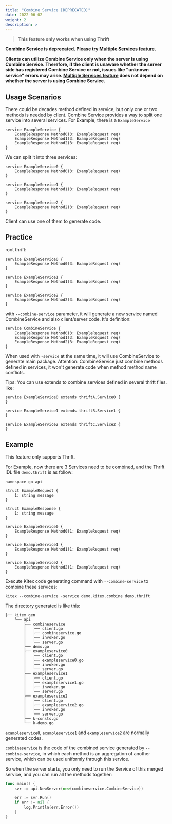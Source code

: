 ```yaml
---
title: "Combine Service [DEPRECATED]"
date: 2022-06-02
weight: 2
description: >
---
```


> **This feature only works when using Thrift**

**Combine Service is deprecated. Please try [Multiple Services feature](https://www.cloudwego.io/docs/kitex/tutorials/advanced-feature/multi_service/).**

**Clients can utilize Combine Service only when the server is using Combine Service. Therefore, if the client is unaware whether the server side has registered Combine Service or not, issues like "unknown service" errors may arise. [Multiple Services feature](https://www.cloudwego.io/docs/kitex/tutorials/advanced-feature/multi_service/) does not depend on whether the server is using Combine Service.**

## Usage Scenarios

There could be decades method defined in service, but only one or two methods is needed by client.
Combine Service provides a way to split one service into several services.
For Example, there is a `ExampleService`

```thrift
service ExampleService {
    ExampleResponse Method0(3: ExampleRequest req)
    ExampleResponse Method1(3: ExampleRequest req)
    ExampleResponse Method2(3: ExampleRequest req)
}
```

We can split it into three services:

```thrift
service ExampleService0 {
    ExampleResponse Method0(3: ExampleRequest req)
}

service ExampleService1 {
    ExampleResponse Method1(3: ExampleRequest req)
}

service ExampleService2 {
    ExampleResponse Method2(3: ExampleRequest req)
}
```

Client can use one of them to generate code.

## Practice

root thrift:

```thrift
service ExampleService0 {
    ExampleResponse Method0(3: ExampleRequest req)
}

service ExampleService1 {
    ExampleResponse Method1(3: ExampleRequest req)
}

service ExampleService2 {
    ExampleResponse Method2(3: ExampleRequest req)
}
```

with `--combine-service` parameter, it will generate a new service named CombineService and also client/server code.
It's definition:

```thrift
service CombineService {
    ExampleResponse Method0(3: ExampleRequest req)
    ExampleResponse Method1(3: ExampleRequest req)
    ExampleResponse Method2(3: ExampleRequest req)
}
```

When used with `-service` at the same time, it will use CombineService to generate main package.
Attention: CombineService just combine methods defined in services, it won't generate code when method method name conflicts.

Tips:
You can use extends to combine services defined in several thrift files.
like:

```Thrift
service ExampleService0 extends thriftA.Service0 {
}

service ExampleService1 extends thriftB.Service1 {
}

service ExampleService2 extends thriftC.Service2 {
}
```

## Example

This feature only supports Thrift.

For Example, now there are 3 Services need to be combined, and the Thrift IDL file `demo.thrift` is as follow:

```Thrift
namespace go api

struct ExampleRequest {
	1: string message
}

struct ExampleResponse {
	1: string message
}

service ExampleService0 {
    ExampleResponse Method0(1: ExampleRequest req)
}

service ExampleService1 {
    ExampleResponse Method1(1: ExampleRequest req)
}

service ExampleService2 {
    ExampleResponse Method2(1: ExampleRequest req)
}
```

Execute Kitex code generating command with `--combine-service` to combine these services:

```
kitex --combine-service -service demo.kitex.combine demo.thrift
```

The directory generated is like this:

```
├── kitex_gen
    └── api
        ├── combineservice
        │   ├── client.go
        │   ├── combineservice.go
        │   ├── invoker.go
        │   └── server.go
        ├── demo.go
        ├── exampleservice0
        │   ├── client.go
        │   ├── exampleservice0.go
        │   ├── invoker.go
        │   └── server.go
        ├── exampleservice1
        │   ├── client.go
        │   ├── exampleservice1.go
        │   ├── invoker.go
        │   └── server.go
        ├── exampleservice2
        │   ├── client.go
        │   ├── exampleservice2.go
        │   ├── invoker.go
        │   └── server.go
        ├── k-consts.go
        └── k-demo.go
```

`exampleservice0`, `exampleservice1` and `exampleservice2` are normally generated codes.

`combineservice` is the code of the combined service generated by `--combine-service`, in which each method is an aggregation of another service, which can be used uniformly through this service.

So when the server starts, you only need to run the Service of this merged service, and you can run all the methods together:

```go
func main() {
	svr := api.NewServer(new(combineservice.CombineService))

	err := svr.Run()
	if err != nil {
		log.Println(err.Error())
	}
}
```
